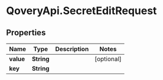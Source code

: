 # QoveryApi.SecretEditRequest

## Properties

Name | Type | Description | Notes
------------ | ------------- | ------------- | -------------
**value** | **String** |  | [optional] 
**key** | **String** |  | 


